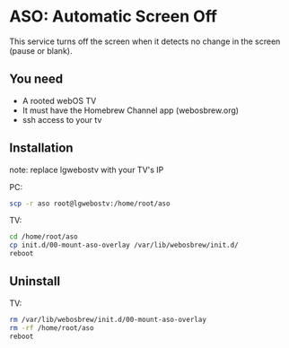 # ASO: Automatic Screen Off
This service turns off the screen when it detects no change in the screen (pause or blank).
## You need
- A rooted webOS TV
- It must have the Homebrew Channel app (webosbrew.org)
- ssh access to your tv
## Installation
note: replace lgwebostv with your TV's IP

PC:
```sh
scp -r aso root@lgwebostv:/home/root/aso
```
TV:
```sh
cd /home/root/aso
cp init.d/00-mount-aso-overlay /var/lib/webosbrew/init.d/
reboot
```
## Uninstall
TV:
```sh
rm /var/lib/webosbrew/init.d/00-mount-aso-overlay
rm -rf /home/root/aso
reboot
```
